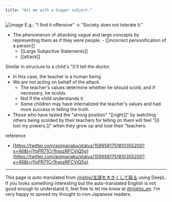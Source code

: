```yaml
---
title: "Hit me with a bigger subject."
---
```


![image](https://gyazo.com/3cce7c11562dfadcb18cfebe5ab8da75/thumb/1000)
E.g.: "I find it offensive" -> "Society does not tolerate it."
- The phenomenon of attacking vague and large concepts by representing them as if they were people.
        - [[incorrect personification of a person]]
    - [[Large Subjective Statements]]
    - [[attack]]

Similar in structure to a child's "[I'll tell the doctor.
- In this case, the teacher is a human being
- We are not acting on behalf of the attack.
    - The teacher's values determine whether he should scold, and if necessary, he scolds.
    - Not if the child understands it.
    - Some children may have internalized the teacher's values and had more success in telling the truth.
- Those who have tasted the "strong position" "[[right]]" by watching others being scolded by their teachers for telling on them will feel "[[I lost my powers.]]" when they grow up and lose their "teachers.

reference
- [https://twitter.com/aoimanabu/status/1599581751810355200?s=46&t=jYpPR71Cr1hxozRFCVjQ5g](https://twitter.com/aoimanabu/status/1599581751810355200?s=46&t=jYpPR71Cr1hxozRFCVjQ5g)

---
This page is auto-translated from [/nishio/主語を大きくして殴る](https://scrapbox.io/nishio/主語を大きくして殴る) using DeepL. If you looks something interesting but the auto-translated English is not good enough to understand it, feel free to let me know at [@nishio_en](https://twitter.com/nishio_en). I'm very happy to spread my thought to non-Japanese readers.